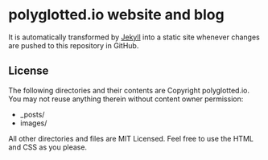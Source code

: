 # polyglotted.io website and blog

It is automatically transformed by [Jekyll](http://github.com/mojombo/jekyll) into a static site whenever changes are pushed to this repository in GitHub.

## License

The following directories and their contents are Copyright polyglotted.io. You may not reuse anything therein without content owner permission:

* _posts/
* images/

All other directories and files are MIT Licensed. Feel free to use the HTML and CSS as you please.
